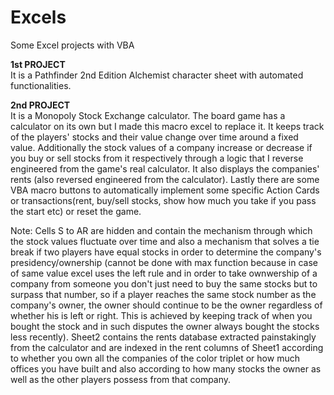 # Excels
Some Excel projects with VBA

**1st PROJECT**  
It is a Pathfinder 2nd Edition Alchemist character sheet with automated functionalities.

**2nd PROJECT**  
It is a Monopoly Stock Exchange calculator. The board game has a calculator on its own but I made this macro excel to replace it. It keeps track of the players' stocks and their value change over time around a fixed value. Additionally the stock values of a company increase or decrease if you buy or sell stocks from it respectively through a logic that I reverse engineered from the game's real calculator. It also displays the companies' rents (also reversed engineered from the calculator). Lastly there are some VBA macro buttons to automatically implement some specific Action Cards or transactions(rent, buy/sell stocks, show how much you take if you pass the start etc) or reset the game.

Note: Cells S to AR are hidden and contain the mechanism through which the stock values fluctuate over time and also a mechanism that solves a tie break if two players have equal stocks in order to determine the company's presidency/ownership (cannot be done with max function because in case of same value excel uses the left rule and in order to take ownwership of a company from someone you don't just need to buy the same stocks but to surpass that number, so if a player reaches the same stock number as the company's owner, the owner should continue to be the owner regardless of whether his is left or right. This is achieved by keeping track of when you bought the stock and in such disputes the owner always bought the stocks less recently). Sheet2 contains the rents database extracted painstakingly from the calculator and are indexed in the rent columns of Sheet1 according to whether you own all the companies of the color triplet or how much offices you have built and also according to how many stocks the owner as well as the other players possess from that company.
